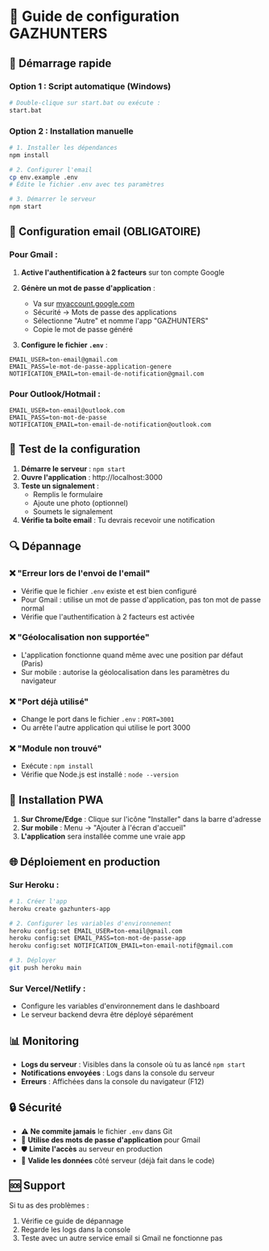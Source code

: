 # 🔧 Guide de configuration GAZHUNTERS

## 🚀 Démarrage rapide

### Option 1 : Script automatique (Windows)
```bash
# Double-clique sur start.bat ou exécute :
start.bat
```

### Option 2 : Installation manuelle
```bash
# 1. Installer les dépendances
npm install

# 2. Configurer l'email
cp env.example .env
# Édite le fichier .env avec tes paramètres

# 3. Démarrer le serveur
npm start
```

## 📧 Configuration email (OBLIGATOIRE)

### Pour Gmail :

1. **Active l'authentification à 2 facteurs** sur ton compte Google
2. **Génère un mot de passe d'application** :
   - Va sur [myaccount.google.com](https://myaccount.google.com)
   - Sécurité → Mots de passe des applications
   - Sélectionne "Autre" et nomme l'app "GAZHUNTERS"
   - Copie le mot de passe généré

3. **Configure le fichier `.env`** :
```env
EMAIL_USER=ton-email@gmail.com
EMAIL_PASS=le-mot-de-passe-application-genere
NOTIFICATION_EMAIL=ton-email-de-notification@gmail.com
```

### Pour Outlook/Hotmail :
```env
EMAIL_USER=ton-email@outlook.com
EMAIL_PASS=ton-mot-de-passe
NOTIFICATION_EMAIL=ton-email-de-notification@outlook.com
```

## 🧪 Test de la configuration

1. **Démarre le serveur** : `npm start`
2. **Ouvre l'application** : http://localhost:3000
3. **Teste un signalement** :
   - Remplis le formulaire
   - Ajoute une photo (optionnel)
   - Soumets le signalement
4. **Vérifie ta boîte email** : Tu devrais recevoir une notification

## 🔍 Dépannage

### ❌ "Erreur lors de l'envoi de l'email"
- Vérifie que le fichier `.env` existe et est bien configuré
- Pour Gmail : utilise un mot de passe d'application, pas ton mot de passe normal
- Vérifie que l'authentification à 2 facteurs est activée

### ❌ "Géolocalisation non supportée"
- L'application fonctionne quand même avec une position par défaut (Paris)
- Sur mobile : autorise la géolocalisation dans les paramètres du navigateur

### ❌ "Port déjà utilisé"
- Change le port dans le fichier `.env` : `PORT=3001`
- Ou arrête l'autre application qui utilise le port 3000

### ❌ "Module non trouvé"
- Exécute : `npm install`
- Vérifie que Node.js est installé : `node --version`

## 📱 Installation PWA

1. **Sur Chrome/Edge** : Clique sur l'icône "Installer" dans la barre d'adresse
2. **Sur mobile** : Menu → "Ajouter à l'écran d'accueil"
3. **L'application** sera installée comme une vraie app

## 🌐 Déploiement en production

### Sur Heroku :
```bash
# 1. Créer l'app
heroku create gazhunters-app

# 2. Configurer les variables d'environnement
heroku config:set EMAIL_USER=ton-email@gmail.com
heroku config:set EMAIL_PASS=ton-mot-de-passe-app
heroku config:set NOTIFICATION_EMAIL=ton-email-notif@gmail.com

# 3. Déployer
git push heroku main
```

### Sur Vercel/Netlify :
- Configure les variables d'environnement dans le dashboard
- Le serveur backend devra être déployé séparément

## 📊 Monitoring

- **Logs du serveur** : Visibles dans la console où tu as lancé `npm start`
- **Notifications envoyées** : Logs dans la console du serveur
- **Erreurs** : Affichées dans la console du navigateur (F12)

## 🔒 Sécurité

- ⚠️ **Ne commite jamais** le fichier `.env` dans Git
- 🔐 **Utilise des mots de passe d'application** pour Gmail
- 🛡️ **Limite l'accès** au serveur en production
- 📧 **Valide les données** côté serveur (déjà fait dans le code)

## 🆘 Support

Si tu as des problèmes :
1. Vérifie ce guide de dépannage
2. Regarde les logs dans la console
3. Teste avec un autre service email si Gmail ne fonctionne pas

